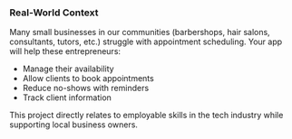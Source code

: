 ### Real-World Context

Many small businesses in our communities (barbershops, hair salons, consultants, tutors, etc.) struggle with appointment scheduling. Your app will help these entrepreneurs:

- Manage their availability
- Allow clients to book appointments
- Reduce no-shows with reminders
- Track client information

This project directly relates to employable skills in the tech industry while supporting local business owners.